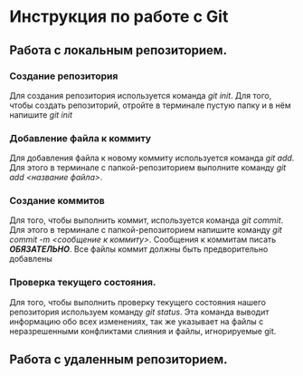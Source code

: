 # Инструкция по работе с Git

## Работа с локальным репозиторием.

### Создание репозитория
Для создания репозитория используется команда *git init*. Для того, чтобы создать репозиторий, отройте в терминале пустую папку и в нём напишите *git init*

### Добавление файла к коммиту
Для добавления файла к новому коммиту используется команда *git add*. Для этого в терминале с папкой-репозиторием выполните команду *git add <название файла>*.

### Создание коммитов
Для того, чтобы выполнить коммит, используется команда *git commit*. Для этого в терминале с папкой-репозиторием напишите команду *git commit -m <сообщение к коммиту>*. Сообщения к коммитам писать ***ОБЯЗАТЕЛЬНО***. Все файлы коммит должны быть предворительно добавлены

### Проверка текущего состояния.
Для того, чтобы выполнить проверку текущего состояния нашего репозитория используем команду *git status*. Эта команда выводит информацию обо всех изменениях, так же указывает на файлы с неразрешенными конфликтами слияния и файлы, игнорируемые git.

## Работа с удаленным репозиторием.